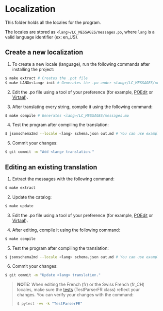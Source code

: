 # Localization

This folder holds all the locales for the program.

The locales are stored as `<lang>/LC_MESSAGES/messages.po`, where `lang` is a valid language identifier (ex: en_US).

## Create a new localization

1. To create a new locale (language), run the following commands after installing the project:

```sh
$ make extract # Creates the .pot file
$ make LANG=<lang> init # Generates the .po under <lang>/LC_MESSAGES/messages.po
```

2. Edit the .po file using a tool of your preference (for example, [POEdit](https://poedit.net/) or [Virtaal](https://virtaal.translatehouse.org/)).

3. After translating every string, compile it using the following command:

```sh
$ make compile # Generates <lang>/LC_MESSAGES/messages.mo
```

4. Test the program after compiling the translation:

```sh
$ jsonschema2md --locale <lang> schema.json out.md # You can use examples/ms2rescore.json as the schema.
```

5. Commit your changes:

```sh
$ git commit -m "Add <lang> translation."
```

## Editing an existing translation

1. Extract the messages with the following command:

```sh
$ make extract
```

2. Update the catalog:

```sh
$ make update
```

3. Edit the .po file using a tool of your preference (for example, [POEdit](https://poedit.net/) or [Virtaal](https://virtaal.translatehouse.org/)).

4. After editing, compile it using the following command:

```sh
$ make compile
```

5. Test the program after compiling the translation:

```sh
$ jsonschema2md --locale <lang> schema.json out.md # You can use examples/ms2rescore.json as the schema.
```

6. Commit your changes:

```sh
$ git commit -m "Update <lang> translation."
```

> **NOTE:** When editing the French (fr) or the Swiss French (fr_CH) locales, make sure the [tests](https://github.com/sbrunner/jsonschema2md/blob/master/tests/test_jsonschema2md.py) (TestParserFR class) reflect your changes. You can verify your changes with the command:
>
> ```sh
> $ pytest -vv -k "TestParserFR"
> ```
